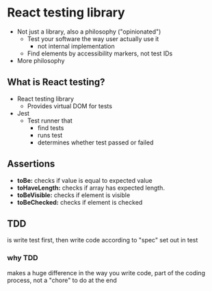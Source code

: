 # React testing library

- Not just a library, also a philosophy ("opinionated")
    - Test your software the way user actually use it
        - not internal implementation
    - Find elements by accessibility markers, not test IDs
- More philosophy

## What is React testing?

- React testing library
    - Provides virtual DOM for tests
- Jest
    - Test runner that
        - find tests
        - runs test
        - determines whether test passed or failed

## Assertions
- **toBe:** checks if value is equal to expected value
- **toHaveLength:** checks if array has expected length.
- **toBeVisible:** checks if element is visible
- **toBeChecked:** checks if element is checked

## TDD
is write test first, then write code according to "spec" set out in test

### why TDD
makes a huge difference in the way you write code, part of the coding process, not a "chore" to do at the end
